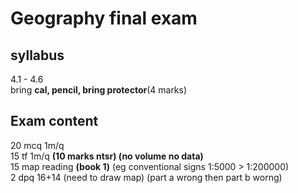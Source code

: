 # Geography final exam
## syllabus
4.1 - 4.6 <br/>
bring **cal, pencil, bring protector**(4 marks) <br/>
## Exam content
20 mcq 1m/q<br/>
15 tf 1m/q **(10 marks ntsr) (no volume no data)**<br/>
15 map reading **(book 1)** (eg conventional signs 1:5000 > 1:200000) <br/>
2 dpq 16+14 (need to draw map) (part a wrong then part b worng) <br/>